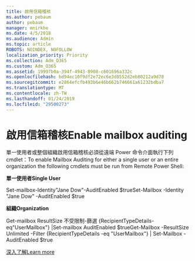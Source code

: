 ```yaml
---
title: 啟用信箱稽核
ms.author: pebaum
author: pebaum
manager: mnirkhe
ms.date: 4/5/2018
ms.audience: Admin
ms.topic: article
ROBOTS: NOINDEX, NOFOLLOW
localization_priority: Priority
ms.collection: Adm_O365
ms.custom: Adm_O365
ms.assetid: 19997b0a-394f-4943-8908-c601696a332c
ms.openlocfilehash: bd94ec10f9df2e72ec6e3d8552d2eb80212a9d78
ms.sourcegitcommit: e2864efcfb493b6e46b662b746661a61232bdba7
ms.translationtype: MT
ms.contentlocale: zh-TW
ms.lasthandoff: 01/24/2019
ms.locfileid: "29500273"
---
```

# <a name="enable-mailbox-auditing"></a><span data-ttu-id="54f12-102">啟用信箱稽核</span><span class="sxs-lookup"><span data-stu-id="54f12-102">Enable mailbox auditing</span></span>

<span data-ttu-id="54f12-103">單一使用者或整個組織啟用信箱稽核必須從遠端 Power 命令介面執行下列 cmdlet：</span><span class="sxs-lookup"><span data-stu-id="54f12-103">To enable Mailbox Auditing for either a single user or an entire organization the following cmdlets must be run from Remote Power Shell:</span></span>
  
 <span data-ttu-id="54f12-104">**單一使用者**</span><span class="sxs-lookup"><span data-stu-id="54f12-104">**Single User**</span></span>
  
<span data-ttu-id="54f12-105">Set-mailbox-Identity"Jane Dow"-AuditEnabled $true</span><span class="sxs-lookup"><span data-stu-id="54f12-105">Set-Mailbox -Identity "Jane Dow" -AuditEnabled $true</span></span>
  
 <span data-ttu-id="54f12-106">**組織**</span><span class="sxs-lookup"><span data-stu-id="54f12-106">**Organization**</span></span>
  
<span data-ttu-id="54f12-107">Get-mailbox ResultSize 不受限制-篩選 {RecipientTypeDetails-eq"UserMailbox"} |Set-mailbox AuditEnabled $true</span><span class="sxs-lookup"><span data-stu-id="54f12-107">Get-Mailbox -ResultSize Unlimited -Filter {RecipientTypeDetails -eq "UserMailbox"} | Set-Mailbox -AuditEnabled $true</span></span>
  
[<span data-ttu-id="54f12-108">深入了解</span><span class="sxs-lookup"><span data-stu-id="54f12-108">Learn more</span></span>](https://support.office.com/article/aaca8987-5b62-458b-9882-c28476a66918)
  

